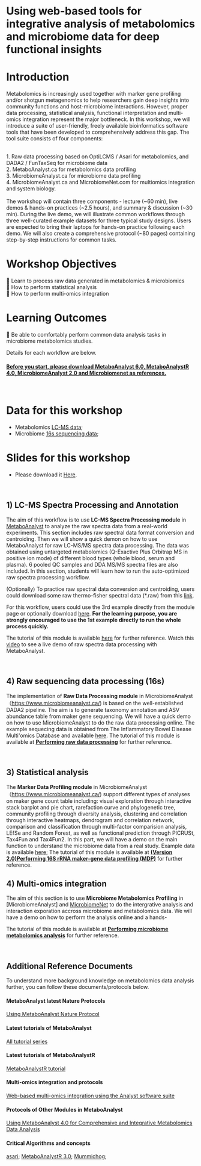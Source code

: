 # Using web-based tools for integrative analysis of metabolomics and microbiome data for deep functional insights

# Introduction
Metabolomics is increasingly used together with marker gene profiling and/or shotgun metagenomics to help
researchers gain deep insights into community functions and host-microbiome interactions. However, proper
data processing, statistical analysis, functional interpretation and multi-omics integration represent the major
bottleneck. In this workshop, we will introduce a suite of user-friendly, freely available bioinformatics software
tools that have been developed to comprehensively address this gap. The tool suite consists of four
components:

<br/>
1. Raw data processing based on OptiLCMS / Asari for metabolomics, and DADA2 / FunTaxSeq for
microbiome data<br/>
2. MetaboAnalyst.ca for metabolomics data profiling<br/>
3. MicrobiomeAnalyst.ca for microbiome data profiling<br/>
4. MicrobiomeAnalyst.ca and MicrobiomeNet.com for multiomics integration and system biology.<br/>

<br/>
The workshop will contain three components - lecture (~60 min), live demos & hands-on practices (~2.5 hours),
and summary & discussion (~30 min). During the live demo, we will illustrate common workflows through three
well-curated example datasets for three typical study designs. Users are expected to bring their laptops for
hands-on practice following each demo. We will also create a comprehensive protocol (~80 pages) containing
step-by-step instructions for common tasks.

<br/>

# Workshop Objectives
 Learn to process raw data generated in metabolomics & microbiomics<br/>
 How to perform statistical analysis<br/>
 How to perform multi-omics integration<br/>

# Learning Outcomes
 Be able to comfortably perform common data analysis tasks in microbiome metabolomics studies.


Details for each workflow are below. 

#### <ins>Before you start, please download [MetaboAnalyst 6.0](https://doi.org/10.1093/nar/gkae253), [MetaboAnalystR 4.0](https://www.nature.com/articles/s41467-024-48009-6), [MicrobiomeAnalyst 2.0](https://doi.org/10.1093/nar/gkad407) and [Microbiomenet](https://academic.oup.com/nar/article/53/D1/D789/7832346?login=false) as references.</ins>

<br/>

# Data for this workshop

- Metabolomics [LC-MS data](https://drive.google.com/drive/folders/1aZ5g0sWYITDUZLk8QZQueSdIeRigHodJ?usp=drive_link);
- Microbiome [16s sequencing data](https://drive.google.com/drive/folders/1HbCeMeh1CIYWyCaz9QelxQdupwMMLOyP?usp=drive_link);


# Slides for this workshop

- Please download it [Here](https://github.com/xia-lab/Metabolomics_2024/blob/main/slides/1_General_intro_MetaboAnalyst.pdf).

<br/>

## 1) LC-MS Spectra Processing and Annotation

The aim of this workflow is to use **LC-MS Spectra Processing module** in [MetaboAnalyst](https://www.metaboanalyst.ca/) to analyze the raw spectra data from a real-world experiments. This section includes raw spectral data format conversion and centroiding. Then we will show a quick demon on how to use MetaboAnalyst for raw LC-MS/MS spectra data processing. The data was obtained using untargeted metabolomics (Q-Exactive Plus Orbitrap MS in positive ion mode) of different blood types (whole blood, serum and plasma). 6 pooled QC samples and DDA MS/MS spectra files are also included. In this section, students will learn how to run the auto-optimized raw spectra processing workflow.

(Optionally) To practice raw spectral data conversion and centroiding, users could download some raw thermo-fisher spectral data (*.raw) from this [link](https://drive.google.com/file/d/17HwDYqISi60bSUEAghQYSzikkuw89n-9/view?usp=sharing).

For this workflow, users could use the 3rd example directly from the module page or optionally download [here](https://www.dropbox.com/scl/fi/2opls296pzffz5hbvjhun/blood_samples.zip?rlkey=tknlc3iik5yhlm2gmkk423c7m). **For the learning purpose, you are strongly encouraged to use the 1st example directly to run the whole process quickly.**

The tutorial of this module is available [here](https://api2.xialab.ca/api/download/metaboanalyst/1_LC_MS_Spectra_Processing.pdf) for further reference. Watch this [video](https://youtu.be/NSwc7Ywvbpw) to see a live demo of raw spectra data processing with MetaboAnalyst.

<br/>

## 4) Raw sequencing data processing (16s)

The implementation of **Raw Data Processing module** in MicrobiomeAnalyst（https://www.microbiomeanalyst.ca/) is based on the well-established DADA2 pipeline. The aim is to generate taxonomy annotation and ASV abundance table from maker gene sequencing. We will have a quick demo on how to use MicrobiomeAnalyst to do the raw data processing online. The example sequecing data is obtained from The Inflammatory Bowel Disease Multi'omics Database and available [here](https://drive.google.com/drive/folders/1HbCeMeh1CIYWyCaz9QelxQdupwMMLOyP?usp=drive_link).
The tutorial of this module is available at [**Performing raw data processing**](https://www.microbiomeanalyst.ca/MicrobiomeAnalyst/docs/Resources.xhtml) for further reference.

<br/>

## 3) Statistical analysis

The **Marker Data Profiling module** in MicrobiomeAnalyst（https://www.microbiomeanalyst.ca/) support different types of analyses on maker gene count table including: visual exploration through interactive stack barplot and pie chart, rarefaction curve and phylogenetic tree, community profiling through diversity analysis, clustering and correlation through interactive heatmaps, dendrogram and correlation network, comparison and classification through multi-factor comparision analysis, LEfSe and Random Forest, as well as functional prediction through PICRUSt, Tax4Fun and Tax4Fun2. In this part, we will have a demo on the main function to understand the microbiome data from a real study. 
Example data is available [here]();
The tutorial of this module is available at [**(Version 2.0)Performing 16S rRNA maker-gene data profiling (MDP)**](https://www.microbiomeanalyst.ca/MicrobiomeAnalyst/docs/Resources.xhtml) for further reference.
<br/>

## 4) Multi-omics integration

The aim of this section is to use **Microbiome Metabolomics Profiling** in [MicrobiomeAnalyst] and [MicrobiomeNet](https://www.microbiomenet.com/) to do the intergrative analysis and interaction exporation accross microbiome and metabolomics data. We will have a demo on how to perform the analysis online and a hands-

The tutorial of this module is available at [**Performing microbiome metabolomics analysis**](https://www.microbiomeanalyst.ca/MicrobiomeAnalyst/docs/Resources.xhtml) for further reference.



<br/>

## Additional Reference Documents

To understand more background knowledge on metabolomics data analysis further, you can follow these documents/protocols below. 

#### MetaboAnalyst latest Nature Protocols
[Using MetaboAnalyst Nature Protocol](https://doi.org/10.1038/s41596-022-00710-w)

#### Latest tutorials of MetaboAnalyst
[All tutorial series](https://www.metaboanalyst.ca/MetaboAnalyst/docs/Tutorials.xhtml)


#### Latest tutorials of MetaboAnalystR
[MetaboAnalystR tutorial](https://www.metaboanalyst.ca/MetaboAnalyst/docs/RTutorial.xhtml)


#### Multi-omics integration and protocols
[Web-based multi-omics integration using the Analyst software suite](https://www.nature.com/articles/s41596-023-00950-4)

#### Protocols of Other Modules in MetaboAnalyst
[Using MetaboAnalyst 4.0 for Comprehensive and Integrative Metabolomics Data Analysis](https://currentprotocols.onlinelibrary.wiley.com/doi/10.1002/cpbi.86)

#### Critical Algorithms and concepts
[asari](https://www.nature.com/articles/s41467-023-39889-1);
[MetaboAnalystR 3.0](https://pubmed.ncbi.nlm.nih.gov/32392884/);
[Mummichog](https://pubmed.ncbi.nlm.nih.gov/23861661);
